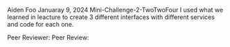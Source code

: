 Aiden Foo
Januaray 9, 2024
Mini-Challenge-2-TwoTwoFour
I used what we learned in leacture to create 3 different interfaces with different services and code for each one.

Peer Reviewer:
Peer Review:

